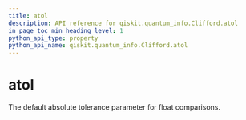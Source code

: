 ```yaml
---
title: atol
description: API reference for qiskit.quantum_info.Clifford.atol
in_page_toc_min_heading_level: 1
python_api_type: property
python_api_name: qiskit.quantum_info.Clifford.atol
---
```


# atol

The default absolute tolerance parameter for float comparisons.

